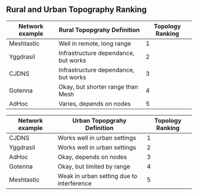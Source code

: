 ## Rural and Urban Topography Ranking

| Network example | Rural Topopgrahy Definition              | Topology Ranking |
|-----------------|------------------------------------------|------------------|
| Meshtastic      | Well in remote, long range               | 1                |
| Yggdrasil       | Infrastructure dependance, but works     | 2                |
| CJDNS           | Infrastructure dependance, but works     | 3                |
| Gotenna         | Okay, but shorter range than Mesh        | 4                |
| AdHoc           | Varies, depends on nodes                 | 5                |

| Network example | Urban Topopgrahy Definition              | Topology Ranking |
|-----------------|------------------------------------------|------------------|
| CJDNS           | Works well in urban settings             | 1                | 
| Yggdrasil       | Works well in urban settings             | 2                |
| AdHoc           | Okay, depends on nodes                   | 3                |
| Gotenna         | Okay, but limited by range               | 4                |
| Meshtastic      | Weak in urban setting due to interference| 5                |
